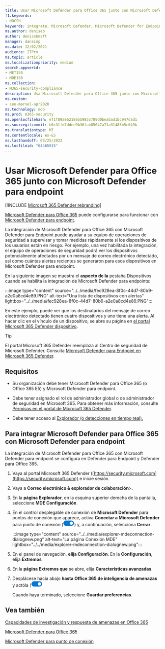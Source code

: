 ```yaml
---
title: Usar Microsoft Defender para Office 365 junto con Microsoft Defender para endpoint
f1.keywords:
- NOCSH
keywords: integrate, Microsoft Defender, Microsoft Defender for Endpoint
ms.author: deniseb
author: denisebmsft
manager: dansimp
ms.date: 12/02/2021
audience: ITPro
ms.topic: article
ms.localizationpriority: medium
search.appverid:
- MET150
- MOE150
ms.collection:
- M365-security-compliance
description: Usa Microsoft Defender para Office 365 junto con Microsoft Defender para Endpoint para obtener información más detallada sobre las amenazas contra los dispositivos y el contenido de correo electrónico.
ms.custom:
- seo-marvel-apr2020
ms.technology: mdo
ms.prod: m365-security
ms.openlocfilehash: ef1f89a9b218e559855789d0beabad1bc947dad1
ms.sourcegitcommit: b0c3ffd7ddee9b30fab85047a71a31483b5c649b
ms.translationtype: MT
ms.contentlocale: es-ES
ms.lasthandoff: 03/25/2022
ms.locfileid: "64465935"
---
```

# <a name="use-microsoft-defender-for-office-365-together-with-microsoft-defender-for-endpoint"></a>Usar Microsoft Defender para Office 365 junto con Microsoft Defender para endpoint

[!INCLUDE [Microsoft 365 Defender rebranding](../includes/microsoft-defender-for-office.md)]


[Microsoft Defender para Office 365](defender-for-office-365.md) puede configurarse para funcionar con [Microsoft Defender para endpoint](/windows/security/threat-protection).

La integración de Microsoft Defender para Office 365 con Microsoft Defender para Endpoint puede ayudar a su equipo de operaciones de seguridad a supervisar y tomar medidas rápidamente si los dispositivos de los usuarios están en riesgo. Por ejemplo, una vez habilitada la integración, el equipo de operaciones de seguridad podrá ver los dispositivos potencialmente afectados por un mensaje de correo electrónico detectado, así como cuántas alertas recientes se generaron para esos dispositivos en Microsoft Defender para endpoint.

En la siguiente imagen se muestra el **aspecto de la** pestaña Dispositivos cuando se habilita la integración de Microsoft Defender para endpoints:

:::image type="content" source="../../media/fec928ea-8f0c-44d7-80b9-a2e0a8cd4e89.PNG" alt-text="Una lista de dispositivos con alertas" lightbox="../../media/fec928ea-8f0c-44d7-80b9-a2e0a8cd4e89.PNG":::

En este ejemplo, puede ver que los destinatarios del mensaje de correo electrónico detectado tienen cuatro dispositivos y uno tiene una alerta. Al hacer clic en el vínculo de un dispositivo, se abre su página en [el portal Microsoft 365 Defender dispositivo](/microsoft-365/security/defender/microsoft-365-defender).

> [!TIP]
> El portal Microsoft 365 Defender reemplaza al Centro de seguridad de Microsoft Defender. Consulta [Microsoft Defender para Endpoint en Microsoft 365 Defender](../defender/microsoft-365-security-center-mde.md).

## <a name="requirements"></a>Requisitos

- Su organización debe tener Microsoft Defender para Office 365 (o Office 365 E5) y Microsoft Defender para endpoint.

- Debe tener asignado el rol de administrador global o de administrador de seguridad en Microsoft 365. Para obtener más información, consulte [Permisos en el portal de Microsoft 365 Defender](permissions-microsoft-365-security-center.md).

- Debe tener acceso al [Explorador (o detecciones en tiempo real).](threat-explorer.md)

## <a name="to-integrate-microsoft-defender-for-office-365-with-microsoft-defender-for-endpoint"></a>Para integrar Microsoft Defender para Office 365 con Microsoft Defender para endpoint

La integración de Microsoft Defender para Office 365 con Microsoft Defender para endpoint se configura en Defender para Endpoint y Defender para Office 365.

1. Vaya al portal Microsoft 365 Defender ([https://security.microsoft.com](https://security.microsoft.com)) e inicie sesión.

2. Vaya a **Correo electrónico & explorador de colaboración**\>. 

3. En la **página Explorador**, en la esquina superior derecha de la pantalla, seleccione **MDE Configuración**.

3. En el control desplegable de conexión de **Microsoft Defender** para puntos de conexión que aparece, activa **Conectar a Microsoft Defender** para punto de conexión (![activar y activar](../../media/scc-toggle-on.png)) y, a continuación, selecciona **Cerrar**.

   :::image type="content" source="../../media/explorer-mdeconnection-dialognew.png" alt-text="La página Conexión MDE" lightbox="../../media/explorer-mdeconnection-dialognew.png":::

4. En el panel de navegación, **elija Configuración**. En la **Configuración**, elija **Extremos**

5. En la **página Extremos que** se abre, elija **Características avanzadas**.

6. Desplácese hacia abajo **hasta Office 365 de inteligencia de amenazas** y actóla (![Activar).](../../media/scc-toggle-on.png)

   Cuando haya terminado, seleccione **Guardar preferencias**.

## <a name="see-also"></a>Vea también

[Capacidades de investigación y respuesta de amenazas en Office 365](office-365-ti.md)

[Microsoft Defender para Office 365](defender-for-office-365.md)

[Microsoft Defender para punto de conexión](/windows/security/threat-protection)
